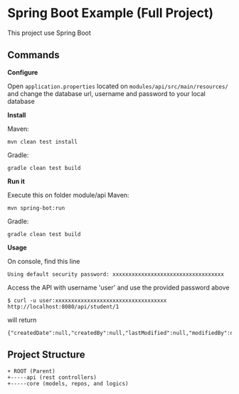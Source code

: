 # Spring Boot Example (Full Project)
This project use Spring Boot
## Commands

**Configure**

Open `application.properties` located on `modules/api/src/main/resources/` and change the database url, username and password to your local database

**Install**

Maven:
```
mvn clean test install
```

Gradle:
```
gradle clean test build
```

**Run it**

Execute this on folder module/api
Maven:
```
mvn spring-bot:run
```

Gradle:
```
gradle clean test build
```

**Usage**

On console, find this line
```
Using default security password: xxxxxxxxxxxxxxxxxxxxxxxxxxxxxxxxxxx
```

Access the API with username 'user' and use the provided password above
```
$ curl -u user:xxxxxxxxxxxxxxxxxxxxxxxxxxxxxxxxxxx http://localhost:8080/api/student/1
```

will return 
```
{"createdDate":null,"createdBy":null,"lastModified":null,"modifiedBy":null,"firstName":"John","middleName":null,"lastName":"Doe","birthDate":null,"gender":null,"id":1,"code":"S_01"}
```

## Project Structure
```
+ ROOT (Parent)
+-----api (rest controllers)
+-----core (models, repos, and logics)
```